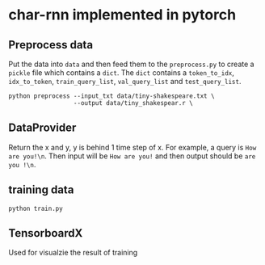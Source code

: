 # char-rnn implemented in pytorch
## Preprocess data
Put the data into `data` and then feed them to the `preprocess.py` to create a `pickle` file which contains a `dict`. The `dict` contains a `token_to_idx`, `idx_to_token`, `train_query_list`, `val_query_list` and `test_query_list`.   

```
python preprocess --input_txt data/tiny-shakespeare.txt \
                  --output data/tiny_shakespear.r \
```
## DataProvider
Return the x and y, y is behind 1 time step of x. 
For example, a query is `How are you!\n`. Then input will be `How are you!` and then output should be `are you !\n`.

## training data
```
python train.py
```

## TensorboardX 
Used for visualzie the result of training